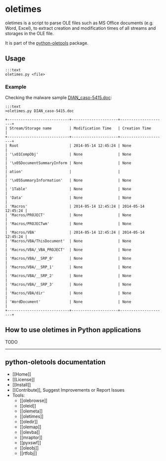 oletimes
========

oletimes is a script to parse OLE files such as MS Office documents (e.g. Word,
Excel), to extract creation and modification times of all streams and storages
in the OLE file.

It is part of the [python-oletools](http://www.decalage.info/python/oletools) package.

## Usage

	:::text
	oletimes.py <file>

### Example

Checking the malware sample [DIAN_caso-5415.doc](https://malwr.com/analysis/M2I4YWRhM2IwY2QwNDljN2E3ZWFjYTg3ODk4NmZhYmE/):

	:::text
	>oletimes.py DIAN_caso-5415.doc

	+----------------------------+---------------------+---------------------+
	| Stream/Storage name        | Modification Time   | Creation Time       |
	+----------------------------+---------------------+---------------------+
	| Root                       | 2014-05-14 12:45:24 | None                |
	| '\x01CompObj'              | None                | None                |
	| '\x05DocumentSummaryInform | None                | None                |
	| ation'                     |                     |                     |
	| '\x05SummaryInformation'   | None                | None                |
	| '1Table'                   | None                | None                |
	| 'Data'                     | None                | None                |
	| 'Macros'                   | 2014-05-14 12:45:24 | 2014-05-14 12:45:24 |
	| 'Macros/PROJECT'           | None                | None                |
	| 'Macros/PROJECTwm'         | None                | None                |
	| 'Macros/VBA'               | 2014-05-14 12:45:24 | 2014-05-14 12:45:24 |
	| 'Macros/VBA/ThisDocument'  | None                | None                |
	| 'Macros/VBA/_VBA_PROJECT'  | None                | None                |
	| 'Macros/VBA/__SRP_0'       | None                | None                |
	| 'Macros/VBA/__SRP_1'       | None                | None                |
	| 'Macros/VBA/__SRP_2'       | None                | None                |
	| 'Macros/VBA/__SRP_3'       | None                | None                |
	| 'Macros/VBA/dir'           | None                | None                |
	| 'WordDocument'             | None                | None                |
	+----------------------------+---------------------+---------------------+

## How to use oletimes in Python applications	

TODO

--------------------------------------------------------------------------

python-oletools documentation
-----------------------------

- [[Home]]
- [[License]]
- [[Install]]
- [[Contribute]], Suggest Improvements or Report Issues
- Tools:
	- [[olebrowse]]
	- [[oleid]]
	- [[olemeta]]
	- [[oletimes]]
	- [[oledir]]
	- [[olemap]]
	- [[olevba]]
	- [[mraptor]]
	- [[pyxswf]]
	- [[oleobj]]
	- [[rtfobj]]
